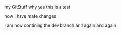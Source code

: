 my GitStuff
why yes this is a test


now I have mafe changes

I am now contining the dev branch 
and again 
and again 

